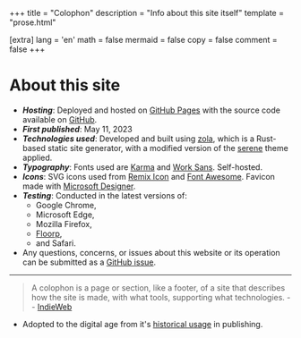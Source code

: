 +++
title = "Colophon"
description = "Info about this site itself"
template = "prose.html"

[extra]
lang = 'en'
math = false
mermaid = false
copy = false
comment = false
+++

# About this site

- ***Hosting***: Deployed and hosted on [GitHub Pages](https://pages.github.com/) with the source code available on [GitHub](https://github.com/Bhodrolok/Bhodrolok.github.io).
- ***First published***: May 11, 2023
- ***Technologies used***: Developed and built using [zola](https://github.com/getzola/zola), which is a Rust-based static site generator, with a modified version of the [serene](https://github.com/isunjn/serene) theme applied.
- ***Typography***: Fonts used are [Karma](https://fonts.google.com/specimen/Karma) and [Work Sans](https://fonts.google.com/specimen/Work+Sans). Self-hosted.
- ***Icons***: SVG icons used from [Remix Icon](https://remixicon.com) and [Font Awesome](https://fontawesome.com). Favicon made with [Microsoft Designer](https://designer.microsoft.com).
- ***Testing***: Conducted in the latest versions of: 
    - Google Chrome, 
    - Microsoft Edge, 
    - Mozilla Firefox, 
    - [Floorp](https://github.com/Floorp-Projects/Floorp),
    - and Safari. 
- Any questions, concerns, or issues about this website or its operation can be submitted as a [GitHub issue](https://github.com/Bhodrolok/Bhodrolok.github.io/issues). 
---
> A colophon is a page or section, like a footer, of a site that describes how the site is made, with what tools, supporting what technologies. -- [IndieWeb](https://indieweb.org/colophon)
- Adopted to the digital age from it's [historical usage](https://en.wikipedia.org/wiki/Colophon_(publishing)) in publishing.
